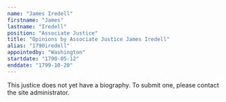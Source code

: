```yaml
---
name: "James Iredell"
firstname: "James"
lastname: "Iredell"
position: "Associate Justice"
title: "Opinions by Associate Justice James Iredell"
alias: "1790iredell"
appointedby: "Washington"
startdate: "1790-05-12"
enddate: "1799-10-20"
---
```

This justice does not yet have a biography. To submit one, please contact the site administrator.
